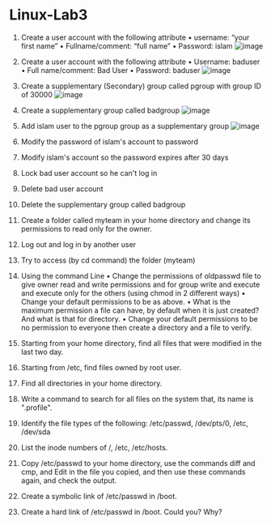 # Linux-Lab3
1. Create a user account with the following attribute
   • username: “your first name”
   • Fullname/comment: “full name”
   • Password: islam
   ![image](https://github.com/user-attachments/assets/55ab5f71-ea15-4b8d-9ef7-069a018949e1)

2. Create a user account with the following attribute
   • Username: baduser
   • Full name/comment: Bad User
   • Password: baduser
   ![image](https://github.com/user-attachments/assets/6da2ca4c-73ad-4557-9beb-005710ba6e3a)

3. Create a supplementary (Secondary) group called pgroup with group ID of 30000
  ![image](https://github.com/user-attachments/assets/d9acb776-0f12-472b-bff4-86d939ae8182)

4. Create a supplementary group called badgroup
    ![image](https://github.com/user-attachments/assets/140a77d3-b890-4cc3-b51c-1a08333b8c3a)

5. Add islam user to the pgroup group as a supplementary group ![image](https://github.com/user-attachments/assets/f4ef7770-16fa-4813-bb4b-a1009a73eace)

9. Modify the password of islam's account to password
10. Modify islam's account so the password expires after 30 days
11. Lock bad user account so he can't log in
12. Delete bad user account
13. Delete the supplementary group called badgroup
14. Create a folder called myteam in your home directory and change its permissions to read only for the owner.
15. Log out and log in by another user
16. Try to access (by cd command) the folder (myteam)
17. Using the command Line
    • Change the permissions of oldpasswd file to give owner read and write permissions and for group write and execute and execute only for the others (using chmod in 2 different ways)
    • Change your default permissions to be as above.
    • What is the maximum permission a file can have, by default when it is just created? And what is that for directory.
    • Change your default permissions to be no permission to everyone then create a directory and a file to verify.
18. Starting from your home directory, find all files that were modified in the last two day.
19. Starting from /etc, find files owned by root user.
20. Find all directories in your home directory.
21. Write a command to search for all files on the system that, its name is ".profile".
22. Identify the file types of the following: /etc/passwd, /dev/pts/0, /etc, /dev/sda
23. List the inode numbers of /, /etc, /etc/hosts.
24. Copy /etc/passwd to your home directory, use the commands diff and cmp, and Edit in the file you copied, and then use these commands again, and check the output.
25. Create a symbolic link of /etc/passwd in /boot.
26. Create a hard link of /etc/passwd in /boot. Could you? Why?

